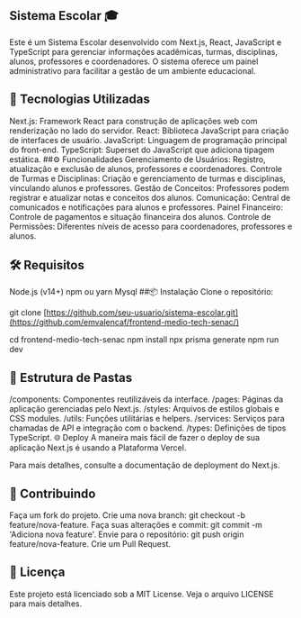 ## Sistema Escolar 🎓
Este é um Sistema Escolar desenvolvido com Next.js, React, JavaScript e TypeScript para gerenciar informações acadêmicas, turmas, disciplinas, alunos, professores e coordenadores. O sistema oferece um painel administrativo para facilitar a gestão de um ambiente educacional.

## 🚀 Tecnologias Utilizadas
Next.js: Framework React para construção de aplicações web com renderização no lado do servidor.
React: Biblioteca JavaScript para criação de interfaces de usuário.
JavaScript: Linguagem de programação principal do front-end.
TypeScript: Superset do JavaScript que adiciona tipagem estática.
##⚙️ Funcionalidades
Gerenciamento de Usuários: Registro, atualização e exclusão de alunos, professores e coordenadores.
Controle de Turmas e Disciplinas: Criação e gerenciamento de turmas e disciplinas, vinculando alunos e professores.
Gestão de Conceitos: Professores podem registrar e atualizar notas e conceitos dos alunos.
Comunicação: Central de comunicados e notificações para alunos e professores.
Painel Financeiro: Controle de pagamentos e situação financeira dos alunos.
Controle de Permissões: Diferentes níveis de acesso para coordenadores, professores e alunos.
## 🛠️ Requisitos
Node.js (v14+)
npm ou yarn
Mysql
##📦 Instalação
Clone o repositório:

git clone [https://github.com/seu-usuario/sistema-escolar.git](https://github.com/emvalencaf/frontend-medio-tech-senac/)

cd frontend-medio-tech-senac
npm install
npx prisma generate
npm run dev

## 📁 Estrutura de Pastas
/components: Componentes reutilizáveis da interface.
/pages: Páginas da aplicação gerenciadas pelo Next.js.
/styles: Arquivos de estilos globais e CSS modules.
/utils: Funções utilitárias e helpers.
/services: Serviços para chamadas de API e integração com o backend.
/types: Definições de tipos TypeScript.
🌐 Deploy
A maneira mais fácil de fazer o deploy de sua aplicação Next.js é usando a Plataforma Vercel.

Para mais detalhes, consulte a documentação de deployment do Next.js.

## 🤝 Contribuindo
Faça um fork do projeto.
Crie uma nova branch: git checkout -b feature/nova-feature.
Faça suas alterações e commit: git commit -m 'Adiciona nova feature'.
Envie para o repositório: git push origin feature/nova-feature.
Crie um Pull Request.

## 📄 Licença
Este projeto está licenciado sob a MIT License. Veja o arquivo LICENSE para mais detalhes.
